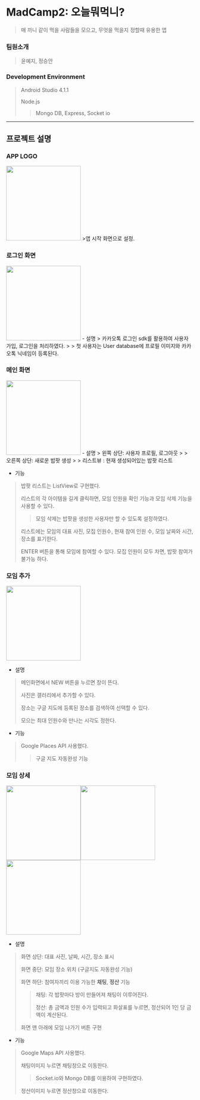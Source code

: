 # MadCamp2: 오늘뭐먹니?
> 매 끼니 같이 먹을 사람들을 모으고, 무엇을 먹을지 정할때 유용한 앱
### 팀원소개
> 윤예지, 정승안
### Development Environment
>Android Studio 4.1.1
>
>Node.js 
>>Mongo DB, Express, Socket io
---
## 프로젝트 설명
### APP LOGO
<img src = "https://user-images.githubusercontent.com/77380770/125474252-82f50cbd-eed6-40a3-b1ff-c7462f8a5977.png" width="200" height="200">
>앱 시작 화면으로 설정.

### 로그인 화면
<img src = "https://user-images.githubusercontent.com/77380770/125489523-80f93212-0450-4f45-913b-ca067037f5de.gif" width="200">
- 설명
> 카카오톡 로그인 sdk를 활용하여 사용자 가입, 로그인을 처리하였다. 
>
> 첫 사용자는 User database에 프로필 이미지와 카카오톡 닉네임이 등록된다.

### 메인 화면
<img src = "https://user-images.githubusercontent.com/77380770/125489536-72a46eed-ef61-401b-bfdc-fe4ab6c3fee0.gif" width="200">
- 설명
> 왼쪽 상단: 사용자 프로필, 로그아웃
>
> 오른쪽 상단: 새로운 밥팟 생성
>
> 리스트뷰 : 현재 생성되어있는 밥팟 리스트

- 기능
> 밥팟 리스트는 ListView로 구현했다.
>
> 리스트의 각 아이템을 길게 클릭하면, 모임 인원을 확인 기능과 모임 삭제 기능을 사용할 수 있다.
>> 모임 삭제는 밥팟을 생성한 사용자만 할 수 있도록 설정하였다.
>
> 리스트에는 모임의 대표 사진, 모집 인원수, 현재 참여 인원 수, 모임 날짜와 시간, 장소를 표기한다.
>
> ENTER 버튼을 통해 모임에 참여할 수 있다. 모집 인원이 모두 차면, 밥팟 참여가 불가능 하다.

### 모임 추가

<img src = "https://user-images.githubusercontent.com/77380770/125490165-69e43ec2-a7b4-4a3d-9ff8-f07546dc48a6.gif" width="200">

- 설명
>메인화면에서 NEW 버튼을 누르면 창이 뜬다.
>
>사진은 갤러리에서 추가할 수 있다.
>
>장소는 구글 지도에 등록된 장소를 검색하여 선택할 수 있다.
>
>모으는 최대 인원수와 만나는 시각도 정한다.


- 기능
> Google Places API 사용했다.
>> 구글 지도 자동완성 기능
>

### 모임 상세
<img src = "https://user-images.githubusercontent.com/77380770/125490253-c253a8a6-dab9-4a41-bc27-9d4c86092c11.gif" width="200"><img src = "https://user-images.githubusercontent.com/77380770/125489978-289fbf50-4955-4d57-beea-03ef9a0203bf.gif" width="200"> <img src = "https://user-images.githubusercontent.com/77380770/125490066-55c0e538-d6d4-4f13-8c9c-1df26a3cba91.gif" width="200">
- 설명
> 화면 상단: 대표 사진, 날짜, 시간, 장소 표시
>
> 화면 중단: 모임 장소 위치 (구글지도 자동완성 기능)
>
> 화면 하단: 참여자끼리 이용 가능한 **채팅**, **정산** 기능
>> 채팅: 각 밥팟마다 방이 만들어져 채팅이 이루어진다.
>>
>> 정산: 총 금액과 인원 수가 입력되고 화살표를 누르면, 정산되어 1인 당 금액이 계산된다.
>
> 화면 맨 아래에 모임 나가기 버튼 구현

- 기능
> Google Maps API 사용했다.
>
> 채팅이미지 누르면 채팅창으로 이동한다.
>> Socket.io와 Mongo DB를 이용하여 구현하였다.
>
> 정산이미지 누르면 정산창으로 이동한다.
